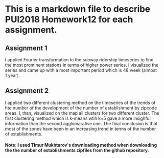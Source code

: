 # This is a markdown file to describe PUI2018 Homework12 for each assignment. 


## Assignment 1 
I applied Fourier transformation to the subway ridership timeseries to find the most prominent stations in terms of higher power series. I visualized the series and came up with a most important period which is 48 week (almost 1 year).

## Assignment 2
I applied two different clustering method on the timeseries of the trends of hte number of the development of the number of establishment by zipcode areas. I, than, visualized on the map all clusters for two different cluster. The first clustering method which is k-means wtih k=5 gave a more insighful information than the second agglomarative one. The final conclusion is that most of the zones have been in an increasing trend in terms of the number of establishments.   

#### Note: I used Timur Mukhtarov's downloading method when downloading the the number of establishments zipfiles from the github repository.
